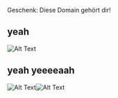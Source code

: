 Geschenk: Diese Domain gehört dir!
## yeah
![Alt Text](https://media.giphy.com/media/PqxasEYcJfyyVrsp6X/giphy.gif)
## yeah yeeeeaah
![Alt Text](https://media.giphy.com/media/v1sp6hLhsP0MHCAFvt/giphy.gif)![Alt Text](https://media.giphy.com/media/TiDCLLG0VNyPbTI7Pm/giphy.gif)

